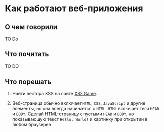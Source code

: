 # Как работают веб-приложения

## О чем говорили

TO Do

## Что почитать

TO DO

## Что порешать
1. Найти вектора XSS на сайте [XSS Game](https://xss-game.appspot.com/).

2. Веб-страница обычно включает `HTML`, `CSS`, `JavaScript` и другие элементы, но она всегда начинается с `HTML`. `HTML` включает теги `HEAD` и `BODY`. Сделай HTML-страницу с пустыми `HEAD` и `BODY`, но показывающую текст `Hello, World!` и картинку при открытии в любом браузереэ 


